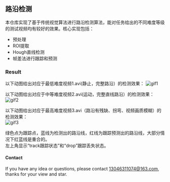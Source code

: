 ## 路沿检测
本仓库实现了基于传统视觉算法进行路沿检测算法，能对任务给出的不同难度等级的测试视频均有较好的效果。核心实现包括：  
* 预处理
* ROI提取
* Hough直线检测
* 帧差法进行跟踪和预测

### Result
以下动图给出对应于最低难度视频1.avi(静止，完整路沿）的检测效果：
![gif1](../CurbDetection/results/01avi检测结果.gif)  

以下动图给出对应于中等难度视频2.avi(运动，完整直线路沿）的检测效果：
![gif2](../CurbDetection/results/02avi检测结果.gif)  
  
以下动图给出对应于最高难度视频3.avi（路沿有残缺、拐弯、视频画质模糊）的检测效果：  
![gif3](../CurbDetection/results/03avi检测结果.gif)

绿色点为跟踪点，蓝线为检测出的路沿线，红线为跟踪预测出的路沿线，大部分情况下红蓝线是重合的。  
左上角显示“track跟踪状态”和“drop”跟踪丢失状态。

#### Contact
If you have any idea or questions, please contact 13046311074@163.com, thanks for your view and star.